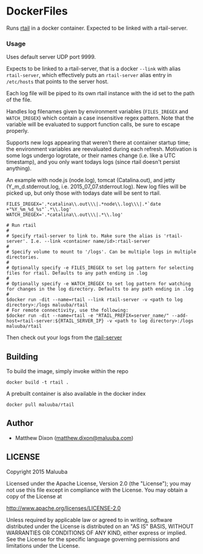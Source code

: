 DockerFiles
===========

Runs [rtail](https://github.com/kilianc/rtail) in a docker container. Expected to be linked with a rtail-server.

### Usage

Uses default server UDP port 9999.

Expects to be linked to a rtail-server, that is a docker `--link` with alias `rtail-server`, which effectively puts an `rtail-server` alias entry in `/etc/hosts` that points to the server host.

Each log file will be piped to its own rtail instance with the id set to the path of the file.

Handles log filenames given by environment variables (`FILES_IREGEX` and `WATCH_IREGEX`) which contain a case insensitive regex pattern.
Note that the variable will be evaluated to support function calls, be sure to escape properly.

Supports new logs appearing that weren't there at container startup time; the environment variables are reevaluated during each refresh.
Motivation is some logs undergo logrotate, or their names change (i.e. like a UTC timestamp), and you only want todays logs (since rtail doesn't persist anything).

An example with node.js (node.log), tomcat (Catalina.out), and jetty (Y_m_d.stderrout.log, i.e. 2015_07_07.stderrout.log). New log files will be picked up, but only those with todays date will be sent to rtail.
```
FILES_IREGEX='.*catalina\\.out\\\|.*node\\.log\\\|.*`date +"%Y_%m_%d_%s"`.*\\.log'
WATCH_IREGEX='.*catalina\\.out\\\|.*\\.log'
```

```
# Run rtail
#
# Specify rtail-server to link to. Make sure the alias is 'rtail-server'. I.e. --link <container name/id>:rtail-server
#
# Specify volume to mount to '/logs'. Can be multiple logs in multiple directories.
#
# Optionally specify -e FILES_IREGEX to set log pattern for selecting files for rtail. Defaults to any path ending in .log
#
# Optionally specify -e WATCH_IREGEX to set log pattern for watching for changes in the log directory. Defaults to any path ending in .log
#
$docker run -dit --name=rtail --link rtail-server -v <path to log directory>:/logs maluuba/rtail
# For remote connectivity, use the following:
$docker run -dit --name=rtail -e "RTAIL_PREFIX=server_name/" --add-host=rtail-server:${RTAIL_SERVER_IP} -v <path to log directory>:/logs maluuba/rtail
```

Then check out your logs from the [rtail-server](/docker-rtail-server)

## Building

To build the image, simply invoke within the repo

    docker build -t rtail .

A prebuilt container is also available in the docker index

    docker pull maluuba/rtail
    
## Author

  * Matthew Dixon (<matthew.dixon@maluuba.com>)

## LICENSE

Copyright 2015 Maluuba

Licensed under the Apache License, Version 2.0 (the "License");
you may not use this file except in compliance with the License.
You may obtain a copy of the License at

  http://www.apache.org/licenses/LICENSE-2.0

Unless required by applicable law or agreed to in writing, software
distributed under the License is distributed on an "AS IS" BASIS,
WITHOUT WARRANTIES OR CONDITIONS OF ANY KIND, either express or implied.
See the License for the specific language governing permissions and
limitations under the License.
